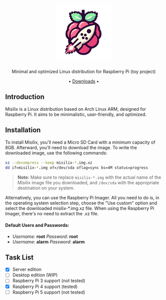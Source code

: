 <h1 align="center"><img src="https://raw.githubusercontent.com/misile00/misilix/main/misilix-logo.png" alt="Misilix logo" width="180" height="180" loading="lazy"></h1>
<p align="center">
Minimal and optimized Linux distribution for Raspberry Pi (toy project)
<p align="center">
• <a href="https://github.com/misile00/misilix/releases" target="_blank" rel="noopener">Downloads</a> •

## Introduction

Misilix is a Linux distribution based on Arch Linux ARM, designed for Raspberry Pi. It aims to be minimalistic, user-friendly, and optimized.

## Installation

To install Misilix, you'll need a Micro SD Card with a minimum capacity of 8GB. Afterward, you'll need to download the image. To write the downloaded image, use the following commands:
```bash
xz --decompress --keep misilix-*.img.xz
dd if=misilix-*.img of=/dev/sda oflag=sync bs=4M status=progress
```
> **Note:** Make sure to replace `misilix-*.img` with the actual name of the Misilix image file you downloaded, and `/dev/sda` with the appropriate destination on your system.

Alternatively, you can use the Raspberry Pi Imager. All you need to do is, in the operating system selection step, choose the "Use custom" option and select the downloaded misilix-*.img.xz file. When using the Raspberry Pi Imager, there's no need to extract the .xz file.

#### Default Users and Passwords:

* *Username*: **root** *Password*: **root**
* *Username*: **alarm** *Password*: **alarm**

## Task List

- [x] Server edition
- [ ] Desktop edition (WIP)
- [ ] Raspberry Pi 3 support (not tested)
- [X] Raspberry Pi 4 support (tested)
- [ ] Raspberry Pi 5 support (not tested)

